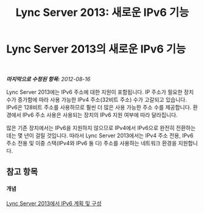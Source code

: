 ﻿---
title: 'Lync Server 2013: 새로운 IPv6 기능'
TOCTitle: 새로운 IPv6 기능
ms:assetid: fafe1ba6-5a58-4e74-bbf7-856ccc73490b
ms:mtpsurl: https://technet.microsoft.com/ko-kr/library/JJ205409(v=OCS.15)
ms:contentKeyID: 49305601
ms.date: 08/24/2015
mtps_version: v=OCS.15
ms.translationtype: HT
---

# Lync Server 2013의 새로운 IPv6 기능

 

_**마지막으로 수정된 항목:** 2012-08-16_

Lync Server 2013에는 IPv6 주소에 대한 지원이 포함됩니다. IP 주소가 필요한 장치 수가 증가함에 따라 사용 가능한 IPv4 주소(32비트 주소) 수가 고갈되고 있습니다. IPv6은 128비트 주소를 사용하므로 훨씬 더 많은 사용 가능한 주소 수를 제공합니다. 환경에서 IPv6 주소 사용은 사용되는 장치의 IPv6 지원 여부에 따라 달라집니다.

많은 기존 장치에서는 IPv6을 지원하지 않으므로 IPv4에서 IPv6으로 완전히 전환하는 데는 몇 년이 걸릴 것입니다. 따라서 Lync Server 2013에서는 IPv4 주소 전용, IPv6 주소 전용 및 이중 스택(IPv4와 IPv6 둘 다) 주소를 사용하는 네트워크 환경을 지원합니다.

## 참고 항목

#### 개념

[Lync Server 2013에서 IPv6 계획 및 구성](lync-server-2013-planning-for-and-configuring-ipv6.md)

